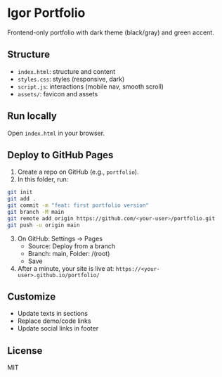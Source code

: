 # Igor Portfolio

Frontend-only portfolio with dark theme (black/gray) and green accent.

## Structure
- `index.html`: structure and content
- `styles.css`: styles (responsive, dark)
- `script.js`: interactions (mobile nav, smooth scroll)
- `assets/`: favicon and assets

## Run locally
Open `index.html` in your browser.

## Deploy to GitHub Pages
1. Create a repo on GitHub (e.g., `portfolio`).
2. In this folder, run:
```bash
git init
git add .
git commit -m "feat: first portfolio version"
git branch -M main
git remote add origin https://github.com/<your-user>/portfolio.git
git push -u origin main
```
3. On GitHub: Settings -> Pages
   - Source: Deploy from a branch
   - Branch: main, Folder: /(root)
   - Save
4. After a minute, your site is live at: `https://<your-user>.github.io/portfolio/`

## Customize
- Update texts in sections
- Replace demo/code links
- Update social links in footer

## License
MIT
